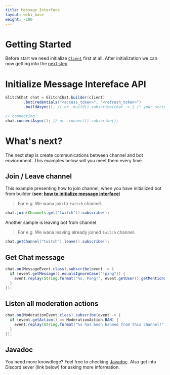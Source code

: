 ```yaml
---
title: Message Interface
layout: wiki_base
weight: -100
---
```


# Getting Started

Before start we need initialize [`Client`](../client) first at all. After initialization we can now getting into the [next step](#initialize-message-intereface-api)

# Initialize Message Intereface API

```java
GlitchChat chat = GlitchChat.builder(client)
        .botCredentials("<access_token>", "<refresh_token>")
        .buildAsync(); // or .build().subscribe(chat -> { /* your script */ })

// connecting
chat.connectAsync(); // or .connect().subscribe();
```


# What's next?

The next step is create communications between channel and bot enviornment. This examples below will you meet them every time.

## Join / Leave channel

This example presenting how to join channel, when you have initialized bot from builder (**see: [how to initialize message interface](#initialize-message-intereface-api)**)

> For e.g. We wana join to `twitch` channel.

```java
chat.join(Channels.get("twitch")).subscribe();
```

Another sample is leaving bot from channel

> For e.g. We wana leaving already joined `twitch` channel.

```java
chat.getChannel("twitch").leave().subscribe();
```

## Get Chat message

```java
chat.on(MessageEvent.class).subscribe(event -> {
  if (event.getMessage().equalsIgnoreCase("!ping")) {
    event.replay(String.format("%s, Pong!", event.getUser().getMentionable()));
  }
});
```

## Listen all moderation actions

```java
chat.on(ModerationEvent.class).subscribe(event -> {
  if (event.getAction() == ModerationAction.BAN) {
    event.replay(String.format("%s has been banned from this channel!", event.getUser().getMentionable()));
  }
});
```

## Javadoc

You need more knowdlege? Feel free to checking [Javadoc](/docs). Also get into Discord sever (link below) for asking more information.